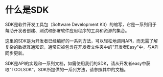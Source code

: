 # 什么是SDK
‌SDK是软件开发工具包（Software Development Kit）的缩写，它是一系列用于帮助开发者创建、测试和部署软件应用程序的工具和资源的集合。

这里的SDK是为开发者已经编好的一系列方法，可以轻松地调用API，而无需了解复杂的数据互通知识，通常它被包含在开发者文件夹中的"开发者Easy"中，与API同步更新。

SDK是API的实现和一系列文档，如需使用我们的SDK，请从开发者easy中获取"TOOLSDK"，SDK所提供的一系列方法，请参照其中的文档。
